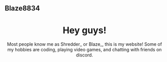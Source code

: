 ## Blaze8834

<head>
  </head>

  <body>
  <center><h1> Hey guys! </h1>
   Most people know me as Shredder_ or Blaze_, this is my website! Some of my hobbies are coding, playing video games, and chatting with friends on discord.</center>
  
<script>
  var person = prompt("Please enter your name", "Harry Potter");

if (person != null) {
  document.getElementById("demo").innerHTML =
  "Welcome "+person+"!";
}
</script>
                               
                               
                               
                               
